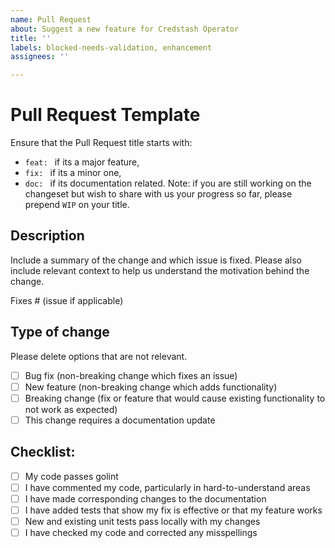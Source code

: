 ```yaml
---
name: Pull Request
about: Suggest a new feature for Credstash Operator
title: ''
labels: blocked-needs-validation, enhancement
assignees: ''

---
```


# Pull Request Template

Ensure that the Pull Request title starts with:
  - `feat: ` if its a major feature,
  - `fix: ` if its a minor one,
  - `doc: ` if its documentation related.
Note: if you are still working on the changeset but wish to share with us your progress so far, please prepend `WIP` on your title.

## Description

Include a summary of the change and which issue is fixed. Please also include relevant context to help us understand the motivation behind the change. 

Fixes # (issue if applicable)

## Type of change

Please delete options that are not relevant.

- [ ] Bug fix (non-breaking change which fixes an issue)
- [ ] New feature (non-breaking change which adds functionality)
- [ ] Breaking change (fix or feature that would cause existing functionality to not work as expected)
- [ ] This change requires a documentation update

## Checklist:

- [ ] My code passes golint
- [ ] I have commented my code, particularly in hard-to-understand areas
- [ ] I have made corresponding changes to the documentation
- [ ] I have added tests that show my fix is effective or that my feature works
- [ ] New and existing unit tests pass locally with my changes
- [ ] I have checked my code and corrected any misspellings